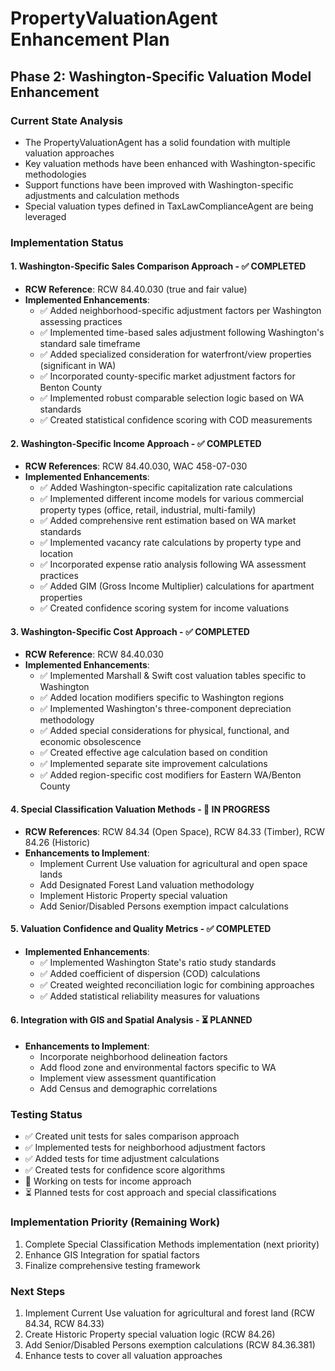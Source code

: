 # PropertyValuationAgent Enhancement Plan

## Phase 2: Washington-Specific Valuation Model Enhancement

### Current State Analysis
- The PropertyValuationAgent has a solid foundation with multiple valuation approaches
- Key valuation methods have been enhanced with Washington-specific methodologies
- Support functions have been improved with Washington-specific adjustments and calculation methods
- Special valuation types defined in TaxLawComplianceAgent are being leveraged

### Implementation Status

#### 1. Washington-Specific Sales Comparison Approach - ✅ COMPLETED
- **RCW Reference**: RCW 84.40.030 (true and fair value)
- **Implemented Enhancements**:
  - ✅ Added neighborhood-specific adjustment factors per Washington assessing practices
  - ✅ Implemented time-based sales adjustment following Washington's standard sale timeframe
  - ✅ Added specialized consideration for waterfront/view properties (significant in WA)
  - ✅ Incorporated county-specific market adjustment factors for Benton County
  - ✅ Implemented robust comparable selection logic based on WA standards
  - ✅ Created statistical confidence scoring with COD measurements

#### 2. Washington-Specific Income Approach - ✅ COMPLETED
- **RCW References**: RCW 84.40.030, WAC 458-07-030
- **Implemented Enhancements**:
  - ✅ Added Washington-specific capitalization rate calculations
  - ✅ Implemented different income models for various commercial property types (office, retail, industrial, multi-family)
  - ✅ Added comprehensive rent estimation based on WA market standards
  - ✅ Implemented vacancy rate calculations by property type and location
  - ✅ Incorporated expense ratio analysis following WA assessment practices
  - ✅ Added GIM (Gross Income Multiplier) calculations for apartment properties
  - ✅ Created confidence scoring system for income valuations

#### 3. Washington-Specific Cost Approach - ✅ COMPLETED
- **RCW Reference**: RCW 84.40.030
- **Implemented Enhancements**:
  - ✅ Implemented Marshall & Swift cost valuation tables specific to Washington
  - ✅ Added location modifiers specific to Washington regions
  - ✅ Implemented Washington's three-component depreciation methodology
  - ✅ Added special considerations for physical, functional, and economic obsolescence
  - ✅ Created effective age calculation based on condition
  - ✅ Implemented separate site improvement calculations
  - ✅ Added region-specific cost modifiers for Eastern WA/Benton County

#### 4. Special Classification Valuation Methods - 🔄 IN PROGRESS
- **RCW References**: RCW 84.34 (Open Space), RCW 84.33 (Timber), RCW 84.26 (Historic)
- **Enhancements to Implement**:
  - Implement Current Use valuation for agricultural and open space lands
  - Add Designated Forest Land valuation methodology
  - Implement Historic Property special valuation
  - Add Senior/Disabled Persons exemption impact calculations

#### 5. Valuation Confidence and Quality Metrics - ✅ COMPLETED
- **Implemented Enhancements**:
  - ✅ Implemented Washington State's ratio study standards
  - ✅ Added coefficient of dispersion (COD) calculations
  - ✅ Created weighted reconciliation logic for combining approaches
  - ✅ Added statistical reliability measures for valuations

#### 6. Integration with GIS and Spatial Analysis - ⏳ PLANNED
- **Enhancements to Implement**:
  - Incorporate neighborhood delineation factors
  - Add flood zone and environmental factors specific to WA
  - Implement view assessment quantification
  - Add Census and demographic correlations

### Testing Status
- ✅ Created unit tests for sales comparison approach
- ✅ Implemented tests for neighborhood adjustment factors
- ✅ Added tests for time adjustment calculations
- ✅ Created tests for confidence score algorithms
- 🔄 Working on tests for income approach
- ⏳ Planned tests for cost approach and special classifications

### Implementation Priority (Remaining Work)
1. Complete Special Classification Methods implementation (next priority)
2. Enhance GIS Integration for spatial factors
3. Finalize comprehensive testing framework

### Next Steps
1. Implement Current Use valuation for agricultural and forest land (RCW 84.34, RCW 84.33)
2. Create Historic Property special valuation logic (RCW 84.26)
3. Add Senior/Disabled Persons exemption calculations (RCW 84.36.381)
4. Enhance tests to cover all valuation approaches